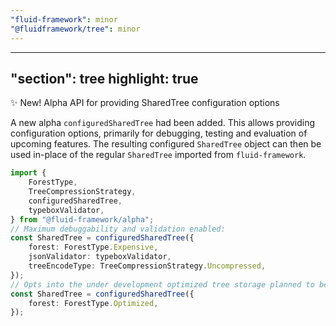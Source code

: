 ```yaml
---
"fluid-framework": minor
"@fluidframework/tree": minor
---
```

---
"section": tree
highlight: true
---

✨ New! Alpha API for providing SharedTree configuration options

A new alpha `configuredSharedTree` had been added.
This allows providing configuration options, primarily for debugging, testing and evaluation of upcoming features.
The resulting configured `SharedTree` object can then be used in-place of the regular `SharedTree` imported from `fluid-framework`.

```typescript
import {
	ForestType,
	TreeCompressionStrategy,
	configuredSharedTree,
	typeboxValidator,
} from "@fluid-framework/alpha";
// Maximum debuggability and validation enabled:
const SharedTree = configuredSharedTree({
	forest: ForestType.Expensive,
	jsonValidator: typeboxValidator,
	treeEncodeType: TreeCompressionStrategy.Uncompressed,
});
// Opts into the under development optimized tree storage planned to be the eventual default implementation:
const SharedTree = configuredSharedTree({
	forest: ForestType.Optimized,
});
```
